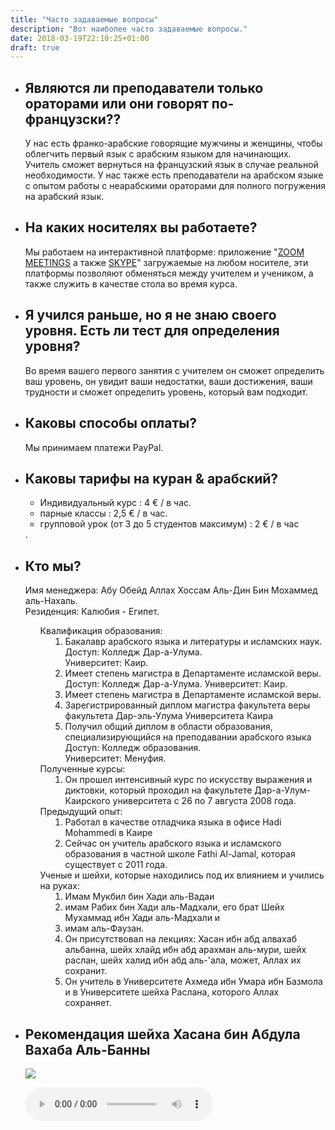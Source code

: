 ```yaml
---
title: "Часто задаваемые вопросы"
description: "Вот наиболее часто задаваемые вопросы."
date: 2018-03-19T22:10:25+01:00
draft: true
---
```


<ul>
    <li>
        <h2>Являются ли преподаватели только ораторами или они говорят по-французски??</h2>
        <p>У нас есть франко-арабские говорящие мужчины и женщины, чтобы облегчить первый язык с арабским языком для начинающих. Учитель сможет вернуться на французский язык в случае реальной необходимости. У нас также есть преподаватели на арабском языке с опытом работы с неарабскими ораторами для полного погружения на арабский язык.</p>
    </li>
    <li>
        <h2>На каких носителях вы работаете?</h2>
        <p>Мы работаем на интерактивной платформе: приложение "<a href='https://zoom.us/download'>ZOOM MEETINGS</a> а также <a href='https://www.skype.com/fr/get-skype/'>SKYPE</a>" загружаемые на любом носителе, эти платформы позволяют обменяться между учителем и учеником, а также служить в качестве стола во время курса.</p>
    </li>
    <li>
        <h2>Я учился раньше, но я не знаю своего уровня. Есть ли тест для определения уровня?</h2>
        <p>Во время вашего первого занятия с учителем он сможет определить ваш уровень, он увидит ваши недостатки, ваши достижения, ваши трудности и сможет определить уровень, который вам подходит.</p>
    </li>
    <li>
        <h2>Каковы способы оплаты?</h2>
        <p>Мы принимаем платежи PayPal.</p>
    </li>
    <li>
        <h2>Каковы тарифы на куран & арабский?</h2>
            <p><ul><li>Индивидуальный курс : 4 € / в час.</li><li>парные классы : 2,5 € / в час.</li><li>групповой урок (от 3 до 5 студентов максимум) : 2 € / в час</li></ul>.</p>
    </li>
    <li>
                    <h2> Кто мы?</h2>
                    <p> Имя менеджера: Абу Обейд Аллах Хоссам Аль-Дин Бин Мохаммед аль-Нахаль.
                            <br /> Резиденция: Калюбия - Египет.
                            <br />
                             <ol class="e indent"> Квалификация образования:
                                <li>Бакалавр арабского языка и литературы и исламских наук.
                                    <br /> Доступ: Колледж Дар-а-Улума.
                                    <br />Университет: Каир.
                                </li>
                                <li>Имеет степень магистра в Департаменте исламской веры.
                                    <br /> Доступ: Колледж Дар-а-Улума.
                                    Университет: Каир.
                                </li>
                                <li>Имеет степень магистра в Департаменте исламской веры. </li>
                                <li>Зарегистрированный диплом магистра факультета веры факультета Дар-эль-Улума Университета Каира </li>
                                <li>Получил общий диплом в области образования, специализирующийся на преподавании арабского языка
                                    <br /> Доступ: Колледж образования.
                                    <br /> Университет: Менуфия.
                                </li>
                             </ol>
                            <ol class="e indent"> Полученные курсы:
                                <li> Он прошел интенсивный курс по искусству выражения и диктовки, который проходил на факультете Дар-а-Улум-Каирского университета с 26 по 7 августа 2008 года. </li>
                            </ol>
                            <ol class="e indent"> Предыдущий опыт:
                                <li> Работал в качестве отладчика языка в офисе Hadi Mohammedi в Каире </li>
                                <li> Сейчас он учитель арабского языка и исламского образования в частной школе Fathi Al-Jamal, которая существует с 2011 года. </li>
                            </ol>
                            <ol class=" indent">
                               Ученые и шейхи, которые находились под их влиянием и учились на руках:
                                <li>Имам Мукбил бин Хади аль-Вадаи</li>
                                 <li>имам Рабих бин Хади аль-Мадхали, его брат Шейх Мухаммад ибн Хади аль-Мадхали и</li>
                                  <li>имам аль-Фаузан. </li>
                                  <li>Он присутствовал на лекциях: Хасан ибн абд алвахаб альбанна, шейх хлайд ибн абд арахман аль-мури, шейх раслан, шейх халид ибн абд аль-'ала, может, Аллах их сохранит.</li>
                                  <li>Он учитель в Университете Ахмеда ибн Умара ибн Базмола и в Университете шейха Раслана, которого Аллах сохраняет.</li>
                            </ol>
                        </p>
            </li>
            <li>
                    <h2>Рекомендация шейха Хасана бин Абдула Вахаба Аль-Банны</h2>
                    <p>
                        <a href="/images/tazkya.pdf" target="_blank"><img src="/images/pdfIcon.png"/></a>
                    </p>
                    <p>
                        <audio controls>
                          <source src="/audio/tazkya.ogg" type="audio/ogg">
                          <source src="/audio/tazkya.mp3" type="audio/mpeg">
                        Your browser does not support the audio element.
                        </audio>
                    </p>
                </li>
</ul>

<style>
#faq-questions ul{
}
.indent li{
    margin-left : 40px;
}
#faq-questions ol{
    padding-left:0;
}
</style>